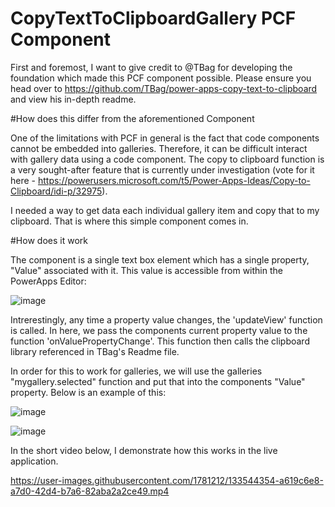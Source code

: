 # CopyTextToClipboardGallery PCF Component

First and foremost, I want to give credit to @TBag for developing the foundation which made this PCF component possible. Please ensure you head over to https://github.com/TBag/power-apps-copy-text-to-clipboard and view his in-depth readme. 

#How does this differ from the aforementioned Component

One of the limitations with PCF in general is the fact that code components cannot be embedded into galleries. Therefore, it can be difficult interact with gallery data using a code component. The copy to clipboard function is a very sought-after feature that is currently under investigation (vote for it here - https://powerusers.microsoft.com/t5/Power-Apps-Ideas/Copy-to-Clipboard/idi-p/32975). 

I needed a way to get data each individual gallery item and copy that to my clipboard. That is where this simple component comes in. 

#How does it work

The component is a single text box element which has a single property, "Value" associated with it. This value is accessible from within the PowerApps Editor:

![image](https://user-images.githubusercontent.com/1781212/133541899-fe497ea9-9cfd-461c-8f6e-f7067a525145.png)

Intrerestingly, any time a property value changes, the 'updateView' function is called. In here, we pass the components current property value to the function 'onValuePropertyChange'. This function then calls the clipboard library referenced in TBag's Readme file. 

In order for this to work for galleries, we will use the galleries "mygallery.selected" function and put that into the components "Value" property. Below is an example of this:

![image](https://user-images.githubusercontent.com/1781212/133543987-87f1e70e-a7a0-4a5c-9e67-f95daa04fc2f.png)


![image](https://user-images.githubusercontent.com/1781212/133543958-019b3c36-a153-43d9-b3a4-be9d11af88b6.png)

In the short video below, I demonstrate how this works in the live application.

https://user-images.githubusercontent.com/1781212/133544354-a619c6e8-a7d0-42d4-b7a6-82aba2a2ce49.mp4

